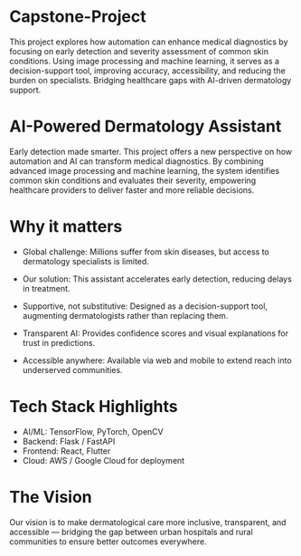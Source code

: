 # Capstone-Project
This project explores how automation can enhance medical diagnostics by focusing on early detection and severity assessment of common skin conditions. Using image processing and machine learning, it serves as a decision-support tool, improving accuracy, accessibility, and reducing the burden on specialists.
Bridging healthcare gaps with AI-driven dermatology support.

# AI-Powered Dermatology Assistant
Early detection made smarter.
This project offers a new perspective on how automation and AI can transform medical diagnostics. By combining advanced image processing and machine learning, the system identifies common skin conditions and evaluates their severity, empowering healthcare providers to deliver faster and more reliable decisions.

# Why it matters

* Global challenge: Millions suffer from skin diseases, but access to dermatology specialists is limited.

* Our solution: This assistant accelerates early detection, reducing delays in treatment.

* Supportive, not substitutive: Designed as a decision-support tool, augmenting dermatologists rather than replacing them.

* Transparent AI: Provides confidence scores and visual explanations for trust in predictions.

* Accessible anywhere: Available via web and mobile to extend reach into underserved communities.


# Tech Stack Highlights

* AI/ML: TensorFlow, PyTorch, OpenCV
* Backend: Flask / FastAPI
* Frontend: React, Flutter
* Cloud: AWS / Google Cloud for deployment

# The Vision

Our vision is to make dermatological care more inclusive, transparent, and accessible — bridging the gap between urban hospitals and rural communities to ensure better outcomes everywhere.


